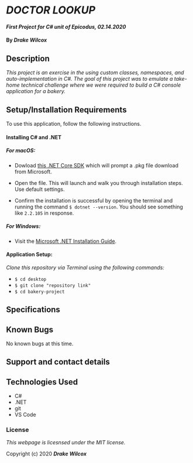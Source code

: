 # _DOCTOR LOOKUP_

#### _First Project for C# unit of Epicodus, 02.14.2020_

#### By _**Drake Wilcox**_

## Description

_This project is an exercise in the using custom classes, namespaces, and auto-implementation in C#. The goal of this project was to emulate a take-home technical challenge where we were required to build a C# console application for a bakery._

## Setup/Installation Requirements

To use this application, follow the following instructions. 

#### Installing C# and .NET

##### For macOS: 

* Dowload [this .NET Core SDK](https://dotnet.microsoft.com/download/thank-you/dotnet-sdk-2.2.106-macos-x64-installer) which will prompt a .pkg file download from Microsoft.

* Open the file. This will launch and walk you through installation steps. Use default settings. 

* Confirm the installation is successful by opening the terminal and running the command ``$ dotnet --version``. You should see something like ``2.2.105`` in response.

##### For Windows: 
* Visit the [Microsoft .NET Installation Guide](https://docs.microsoft.com/en-us/dotnet/framework/install/).

#### Application Setup:
_Clone this repository via Terminal using the following commands:_
* ``$ cd desktop``
* ``$ git clone "repository link" ``
* ``$ cd bakery-project``

## Specifications



## Known Bugs
No known bugs at this time. 

## Support and contact details

## Technologies Used

* C#
* .NET
* git
* VS Code

### License

*This webpage is licesnsed under the MIT license.*

Copyright (c) 2020 **_Drake Wilcox_**